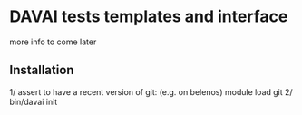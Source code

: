 DAVAI tests templates and interface
===================================

more info to come later

Installation
------------

1/ assert to have a recent version of git:
   (e.g. on belenos) module load git
2/ bin/davai init

